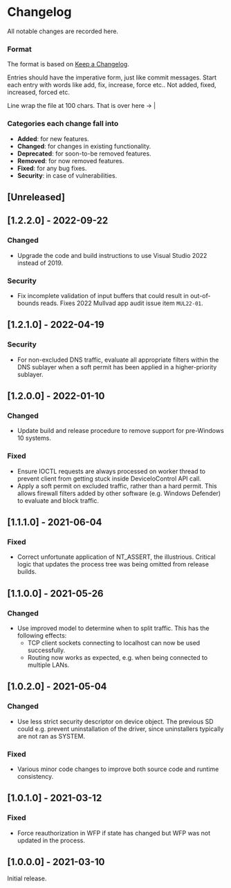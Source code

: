 # Changelog
All notable changes are recorded here.

### Format

The format is based on [Keep a Changelog](http://keepachangelog.com/en/1.0.0/).

Entries should have the imperative form, just like commit messages. Start each entry with words like
add, fix, increase, force etc.. Not added, fixed, increased, forced etc.

Line wrap the file at 100 chars.                                              That is over here -> |

### Categories each change fall into

* **Added**: for new features.
* **Changed**: for changes in existing functionality.
* **Deprecated**: for soon-to-be removed features.
* **Removed**: for now removed features.
* **Fixed**: for any bug fixes.
* **Security**: in case of vulnerabilities.

## [Unreleased]


## [1.2.2.0] - 2022-09-22
### Changed
- Upgrade the code and build instructions to use Visual Studio 2022 instead of 2019.

### Security
- Fix incomplete validation of input buffers that could result in out-of-bounds reads.
  Fixes 2022 Mullvad app audit issue item `MUL22-01`.


## [1.2.1.0] - 2022-04-19
### Security
- For non-excluded DNS traffic, evaluate all appropriate filters within the DNS sublayer when a
  soft permit has been applied in a higher-priority sublayer.


## [1.2.0.0] - 2022-01-10
### Changed
- Update build and release procedure to remove support for pre-Windows 10 systems.

### Fixed
- Ensure IOCTL requests are always processed on worker thread to prevent client from getting stuck
  inside DeviceIoControl API call.
- Apply a soft permit on excluded traffic, rather than a hard permit. This allows firewall filters
  added by other software (e.g. Windows Defender) to evaluate and block traffic.


## [1.1.1.0] - 2021-06-04
### Fixed
- Correct unfortunate application of NT_ASSERT, the illustrious. Critical logic that updates the
  process tree was being omitted from release builds.


## [1.1.0.0] - 2021-05-26
### Changed
- Use improved model to determine when to split traffic. This has the following effects:
  - TCP client sockets connecting to localhost can now be used successfully.
  - Routing now works as expected, e.g. when being connected to multiple LANs.


## [1.0.2.0] - 2021-05-04
### Changed
- Use less strict security descriptor on device object. The previous SD could e.g. prevent
  uninstallation of the driver, since uninstallers typically are not ran as SYSTEM.

### Fixed
- Various minor code changes to improve both source code and runtime consistency.


## [1.0.1.0] - 2021-03-12
### Fixed
- Force reauthorization in WFP if state has changed but WFP was not updated in the process.

## [1.0.0.0] - 2021-03-10
Initial release.
